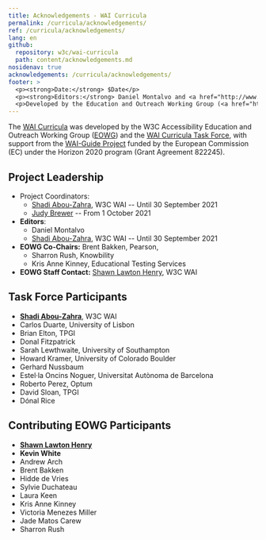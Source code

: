 ```yaml
---
title: Acknowledgements - WAI Curricula
permalink: /curricula/acknowledgements/
ref: /curricula/acknowledgements/
lang: en
github:
  repository: w3c/wai-curricula
  path: content/acknowledgements.md
nosidenav: true
acknowledgements: /curricula/acknowledgements/
footer: >
  <p><strong>Date:</strong> $Date</p>
  <p><strong>Editors:</strong> Daniel Montalvo and <a href="http://www.w3.org/People/shadi/">Shadi Abou-Zahra</a>.</p>
  <p>Developed by the Education and Outreach Working Group (<a href="http://www.w3.org/WAI/EO/">EOWG</a>). Developed with support from the <a href="https://www.w3.org/WAI/about/projects/wai-guide/">WAI-Guide Project</a> funded by the European Commission (EC) under the Horizon 2020 program (Grant Agreement 822245).</p>
---
```


The [WAI Curricula](/curricula/) was developed by the W3C Accessibility Education and Outreach Working Group ([EOWG](https://www.w3.org/WAI/EO/)) and the [WAI Curricula Task Force](https://www.w3.org/WAI/EO/wiki/WAI_Curricula/WAI_Curricula_TF), with support from the [WAI-Guide Project](https://www.w3.org/WAI/about/projects/wai-guide/) funded by the European Commission (EC) under the Horizon 2020 program (Grant Agreement 822245).

Project Leadership
------------------

-  Project Coordinators:
   -  [Shadi Abou-Zahra](https://www.w3.org/people/shadi/), W3C WAI -- Until 30 September 2021
   -  [Judy Brewer](https://www.w3.org/people/judy/) -- From 1 October 2021
-  **Editors**:
    -  Daniel Montalvo
    -  [Shadi Abou-Zahra](https://www.w3.org/people/shadi/), W3C WAI -- Until 30 September 2021
-  **EOWG Co-Chairs:**  Brent Bakken, Pearson,
    -  Sharron Rush, Knowbility
    -  Kris Anne Kinney, Educational Testing Services
-  **EOWG Staff Contact:** [Shawn Lawton Henry](https://www.w3.org/People/shawn), W3C WAI

Task Force Participants
------------------

-  [**Shadi Abou-Zahra**](https://www.w3.org/people/shadi/), W3C WAI
-  Carlos Duarte, University of Lisbon
-  Brian Elton, TPGI
-  Donal Fitzpatrick
-  Sarah Lewthwaite, University of Southampton
-  Howard Kramer, University of Colorado Boulder
-  Gerhard Nussbaum
-  Estel·la Oncins Noguer, Universitat Autònoma de Barcelona
-  Roberto Perez, Optum
-  David Sloan, TPGI
-  Dónal Rice

Contributing EOWG Participants
------------------------------

-  [**Shawn Lawton Henry**](https://www.w3.org/People/shawn)
-  **Kevin White**
-  Andrew Arch
-  Brent Bakken
-  Hidde de Vries
-  Sylvie Duchateau
-  Laura Keen
-  Kris Anne Kinney
-  Victoria Menezes Miller
-  Jade Matos Carew
-  Sharron Rush
